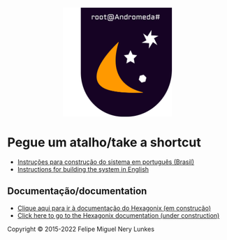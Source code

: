 <!-- Vamos adicionar o logotipo do sistema -->

<p align="center">
<img src="https://github.com/hexagonix/Doc/blob/main/Img/Hexagonix.png" width="250" height="250">
</p>

# Pegue um atalho/take a shortcut

* [Instruções para construção do sistema em português (Brasil)](README.pt.md)
* [Instructions for building the system in English](README.en.md) 

## Documentação/documentation

* [Clique aqui para ir à documentação do Hexagonix (em construção)](https://github.com/hexagonix/Doc)
* [Click here to go to the Hexagonix documentation (under construction)](https://github.com/hexagonix/Doc)

<!-- Versão do arquivo: 1.0 -->

Copyright © 2015-2022 Felipe Miguel Nery Lunkes
